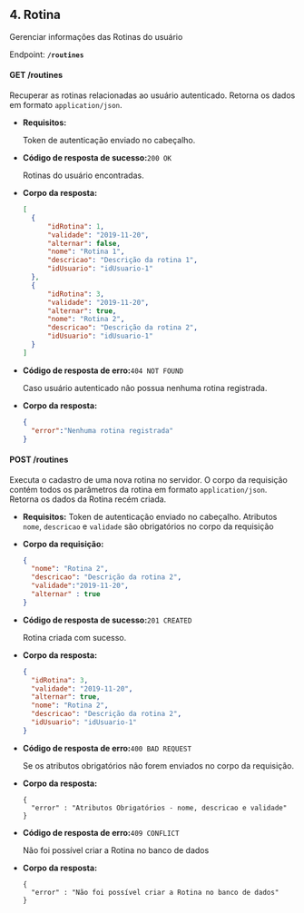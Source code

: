 ## 4. Rotina

Gerenciar informações das Rotinas do usuário

Endpoint: **`/routines`**


#### GET /routines

Recuperar as rotinas relacionadas ao usuário autenticado. Retorna os dados em formato `application/json`.

* **Requisitos:**

  Token de autenticação enviado no cabeçalho.

* **Código de resposta de sucesso:**`200 OK`

  Rotinas do usuário encontradas.

* **Corpo da resposta:**
  ```json
  [
    {
        "idRotina": 1,
        "validade": "2019-11-20",
        "alternar": false,
        "nome": "Rotina 1",
        "descricao": "Descrição da rotina 1",
        "idUsuario": "idUsuario-1"
    },
    {
        "idRotina": 3,
        "validade": "2019-11-20",
        "alternar": true,
        "nome": "Rotina 2",
        "descricao": "Descrição da rotina 2",
        "idUsuario": "idUsuario-1"
    }
  ]
  ```

* **Código de resposta de erro:**`404 NOT FOUND`

  Caso usuário autenticado não possua nenhuma rotina registrada.

* **Corpo da resposta:**

  ```json
  {
  	"error":"Nenhuma rotina registrada"
  }
  ```

  
#### POST /routines

Executa o cadastro de uma nova rotina no servidor. O corpo da requisição contém todos os parâmetros da rotina em formato `application/json`. Retorna os dados da Rotina recém criada.

* **Requisitos:**
  Token de autenticação enviado no cabeçalho.
  Atributos `nome`, `descricao` e `validade` são obrigatórios no corpo da requisição

* **Corpo da requisição:**

  ```json
  {
	"nome": "Rotina 2",
	"descricao": "Descrição da rotina 2",
	"validade":"2019-11-20",
	"alternar" : true
  }
  ```

* **Código de resposta de sucesso:**`201 CREATED`

  Rotina criada com sucesso.

* **Corpo da resposta:**

  ```json
  {
    "idRotina": 3,
    "validade": "2019-11-20",
    "alternar": true,
    "nome": "Rotina 2",
    "descricao": "Descrição da rotina 2",
    "idUsuario": "idUsuario-1"
  }
  ```

* **Código de resposta de erro:**`400 BAD REQUEST`

  Se os atributos obrigatórios não forem enviados no corpo da requisição.

* **Corpo da resposta:**

  ```
  {
  	"error" : "Atributos Obrigatórios - nome, descricao e validade"
  }
  ```
  
* **Código de resposta de erro:**`409 CONFLICT`

  Não foi possível criar a Rotina no banco de dados

* **Corpo da resposta:**

  ```
  {
  	"error" : "Não foi possível criar a Rotina no banco de dados"
  }
  ```
